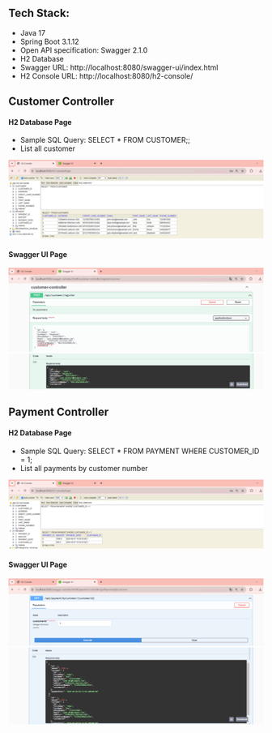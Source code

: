 
## Tech Stack: 
- Java 17
- Spring Boot 3.1.12
- Open API specification: Swagger 2.1.0
- H2 Database
- Swagger URL: http://localhost:8080/swagger-ui/index.html
- H2 Console URL: http://localhost:8080/h2-console/


## Customer Controller
#### H2 Database Page
- Sample SQL Query: SELECT * FROM CUSTOMER;;
- List all customer

![github](customer-register.png)

#### Swagger UI Page
![github](customer-register2.png)
![github](customer-register3.png)

## Payment Controller
#### H2 Database Page
- Sample SQL Query: SELECT * FROM PAYMENT WHERE CUSTOMER_ID = 1;
- List all payments by customer number
  
![github](payment-by-customer.png)

#### Swagger UI Page
![github](payment-by-customer2.png)
![github](payment-by-customer3.png)


